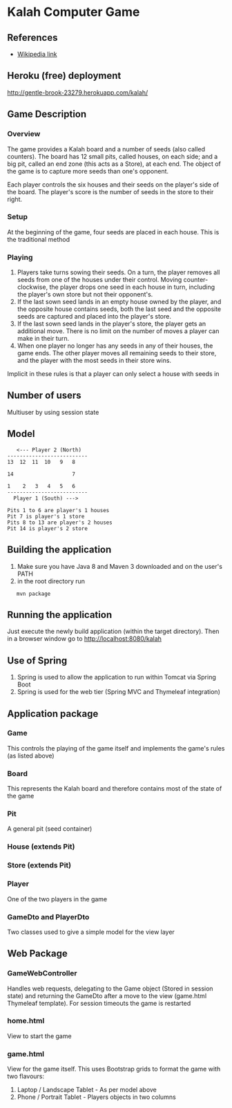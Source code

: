 # Kalah Computer Game


## References
* [Wikipedia link](https://en.wikipedia.org/wiki/Kalah)

## Heroku (free) deployment

http://gentle-brook-23279.herokuapp.com/kalah/


## Game Description
### Overview
The game provides a Kalah board and a number of seeds (also called counters). The board has 12 small pits, called houses, on each side; and a big pit, called an end zone (this acts as a Store), at each end. The object of the game is to capture more seeds than one's opponent.

Each player controls the six houses and their seeds on the player's side of the board. The player's score is the number of seeds in the store to their right.
### Setup
At the beginning of the game, four seeds are placed in each house. This is the traditional method
### Playing
1. Players take turns sowing their seeds. On a turn, the player removes all seeds from one of the houses under their control. Moving counter-clockwise, the player drops one seed in each house in turn, including the player's own store but not their opponent's.
2. If the last sown seed lands in an empty house owned by the player, and the opposite house contains seeds, both the last seed and the opposite seeds are captured and placed into the player's store.
3. If the last sown seed lands in the player's store, the player gets an additional move. There is no limit on the number of moves a player can make in their turn.
4. When one player no longer has any seeds in any of their houses, the game ends. The other player moves all remaining seeds to their store, and the player with the most seeds in their store wins.

Implicit in these rules is that a player can only select a house with seeds in

## Number of users
Multiuser by using session state


## Model

       <--- Player 2 (North)
    --------------------------    
    13  12  11  10   9   8     
                              
    14                   7    
                             
    1    2   3   4   5   6      
    --------------------------     
      Player 1 (South) --->
         
    Pits 1 to 6 are player's 1 houses   
    Pit 7 is player's 1 store
    Pits 8 to 13 are player's 2 houses
    Pit 14 is player's 2 store  
    
## Building the application
1. Make sure you have Java 8 and Maven 3 downloaded and on the user's PATH
2. in the root directory run
```
   mvn package
```

## Running the application
Just execute the newly build application (within the target directory). Then in a browser window go to
[http://localhost:8080/kalah](localhost:8080/kalah)



## Use of Spring
1. Spring is used to allow the application to run within Tomcat via Spring Boot
2. Spring is used for the web tier (Spring MVC and Thymeleaf integration)


## Application package
### Game
This controls the playing of the game itself and implements the game's rules (as listed above)
### Board
This represents the Kalah board and therefore contains most of the state of the game
### Pit
A general pit (seed container)
### House (extends Pit)
### Store (extends Pit)
### Player
One of the two players in the game
### GameDto and PlayerDto
Two classes used to give a simple model for the view layer


## Web Package
### GameWebController
Handles web requests, delegating to the Game object (Stored in session state) and returning the GameDto after a move to the view (game.html Thymeleaf template). For session timeouts the game is restarted
### home.html
View to start the game
### game.html
View for the game itself. This uses Bootstrap grids to format the game with two flavours:
1. Laptop / Landscape Tablet - As per model above
2. Phone / Portrait Tablet - Players objects in two columns



